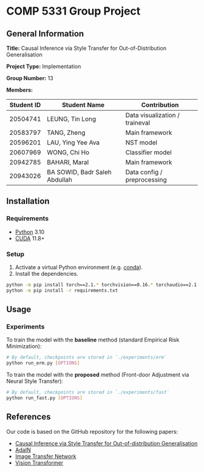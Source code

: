 # COMP 5331 Group Project

## General Information

**Title:** Causal Inference via Style Transfer for Out-of-Distribution Generalisation

**Project Type:** Implementation

**Group Number:** 13

**Members:**

| Student ID | Student Name | Contribution |
| ---------- | ------------ | ------------ |
| 20504741 | LEUNG, Tin Long | Data visualization / traineval |
| 20583797 | TANG, Zheng | Main framework |
| 20596201 | LAU, Ying Yee Ava | NST model |
| 20607969 | WONG, Chi Ho | Classifier model |
| 20942785 | BAHARI, Maral | Main framework |
| 20943026 | BA SOWID, Badr Saleh Abdullah | Data config / preprocessing |

## Installation

### Requirements

- [Python](https://www.python.org/) 3.10
- [CUDA](https://developer.nvidia.com/cuda-toolkit-archive) 11.8+

### Setup

1. Activate a virtual Python environment (e.g. [conda](https://docs.conda.io/en/latest/)).
2. Install the dependencies.
```sh
python -m pip install torch==2.1.* torchvision==0.16.* torchaudio==2.1.* --index-url https://download.pytorch.org/whl/cu118
python -m pip install -r requirements.txt
```

## Usage

### Experiments

To train the model with the **baseline** method (standard Empirical Risk Minimization):

```sh
# By default, checkpoints are stored in `./experiments/erm`
python run_erm.py [OPTIONS]
```


To train the model with the **proposed** method (Front-door Adjustment via Neural Style Transfer):

```sh
# By default, checkpoints are stored in `./experiments/fast`
python run_fast.py [OPTIONS]
```

## References

Our code is based on the GitHub repository for the following papers:
- [Causal Inference via Style Transfer for Out-of-distribution Generalisation](https://github.com/nktoan/Causal-Inference-via-Style-Transfer-for-OOD-Generalisation)
- [AdaIN](https://github.com/MAlberts99/PyTorch-AdaIN-StyleTransfer)
- [Image Transfer Network](https://github.com/zuotengxu/Image-Neural-Style-Transfer-With-Preserving-the-Salient-Regions)
- [Vision Transformer](https://github.com/google-research/vision_transformer)
